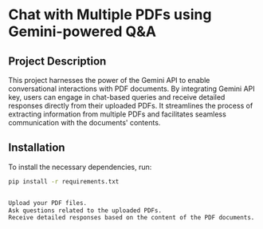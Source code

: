 # Chat with Multiple PDFs using Gemini-powered Q&A

## Project Description

This project harnesses the power of the Gemini API to enable conversational interactions with PDF documents. By integrating Gemini API key, users can engage in chat-based queries and receive detailed responses directly from their uploaded PDFs. It streamlines the process of extracting information from multiple PDFs and facilitates seamless communication with the documents' contents.

## Installation

To install the necessary dependencies, run:

```bash
pip install -r requirements.txt


Upload your PDF files.
Ask questions related to the uploaded PDFs.
Receive detailed responses based on the content of the PDF documents.
